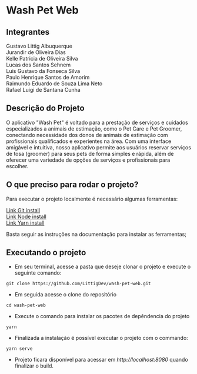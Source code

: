 # Wash Pet Web

## Integrantes
Gustavo Littig Albuquerque \
Jurandir de Oliveira Dias \
Kelle Patricia de Oliveira Silva \
Lucas dos Santos Sehnem \
Luis Gustavo da Fonseca Silva \
Paulo Henrique Santos de Amorim \
Raimundo Eduardo de Souza Lima Neto \
Rafael Luigi de Santana Cunha

## Descrição do Projeto

O  aplicativo  "Wash  Pet"  é  voltado  para  a  prestação  de  serviços  e  cuidados 
especializados a animais de estimação, como o Pet Care e Pet Groomer, conectando 
necessidade  dos  donos  de  animais  de  estimação  com  profissionais  qualificados  e 
experientes na área. Com uma interface amigável e intuitiva, nosso aplicativo permite 
aos usuários reservar serviços de tosa (groomer) para seus pets de forma simples e 
rápida, além de oferecer uma variedade de opções de serviços e profissionais para 
escolher.

## O que preciso para rodar o projeto?

Para executar o projeto localmente é necessário algumas ferramentas:

[Link Git install](https://git-scm.com/downloads) \
[Link Node install](https://nodejs.org/en/download) \
[Link Yarn install](https://classic.yarnpkg.com/lang/en/docs/install/#mac-stable)

Basta seguir as instruções na documentação para instalar as ferramentas;

## Executando o projeto

 - Em seu terminal, acesse a pasta que deseje clonar o projeto e execute o seguinte comando:
```
git clone https://github.com/LittigDev/wash-pet-web.git
```
 - Em seguida acesse o clone do repositório
```
cd wash-pet-web
```
 - Execute o comando para instalar os pacotes de depêndencia do projeto
```
yarn
```
- Finalizada a instalação é possível executar o projeto com o commando:
```
yarn serve
```
- Projeto ficara disponível para acessar em _http://localhost:8080_ quando finalizar o build.


